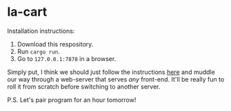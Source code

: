 # la-cart

Installation instructions:
1. Download this respository.
2. Run `cargo run`.
3. Go to `127.0.0.1:7878` in a browser.

Simply put, I think we should just follow the instructions [here](https://doc.rust-lang.org/book/ch20-01-single-threaded.html) and muddle our way through a web-server that serves _any_ front-end. It'll be really fun to roll it from scratch before switching to another server. 

P.S. Let's pair program for an hour tomorrow!


